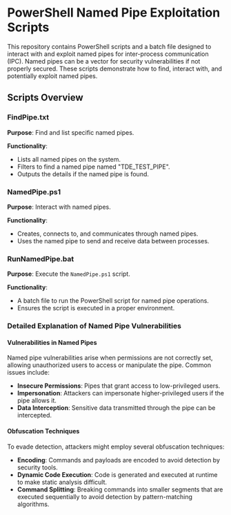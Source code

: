 # PowerShell Named Pipe Exploitation Scripts

This repository contains PowerShell scripts and a batch file designed to interact with and exploit named pipes for inter-process communication (IPC). Named pipes can be a vector for security vulnerabilities if not properly secured. These scripts demonstrate how to find, interact with, and potentially exploit named pipes.

## Scripts Overview

### FindPipe.txt

**Purpose**: Find and list specific named pipes.

**Functionality**:
- Lists all named pipes on the system.
- Filters to find a named pipe named "TDE_TEST_PIPE".
- Outputs the details if the named pipe is found.

### NamedPipe.ps1

**Purpose**: Interact with named pipes.

**Functionality**:
- Creates, connects to, and communicates through named pipes.
- Uses the named pipe to send and receive data between processes.

### RunNamedPipe.bat

**Purpose**: Execute the `NamedPipe.ps1` script.

**Functionality**:
- A batch file to run the PowerShell script for named pipe operations.
- Ensures the script is executed in a proper environment.

### Detailed Explanation of Named Pipe Vulnerabilities

#### Vulnerabilities in Named Pipes

Named pipe vulnerabilities arise when permissions are not correctly set, allowing unauthorized users to access or manipulate the pipe. Common issues include:

- **Insecure Permissions**: Pipes that grant access to low-privileged users.
- **Impersonation**: Attackers can impersonate higher-privileged users if the pipe allows it.
- **Data Interception**: Sensitive data transmitted through the pipe can be intercepted.

#### Obfuscation Techniques

To evade detection, attackers might employ several obfuscation techniques:

- **Encoding**: Commands and payloads are encoded to avoid detection by security tools.
- **Dynamic Code Execution**: Code is generated and executed at runtime to make static analysis difficult.
- **Command Splitting**: Breaking commands into smaller segments that are executed sequentially to avoid detection by pattern-matching algorithms.
